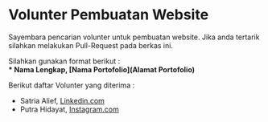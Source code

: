 # Volunter Pembuatan Website  
Sayembara pencarian volunter untuk pembuatan website. Jika anda tertarik silahkan melakukan Pull-Request pada berkas ini.  

Silahkan gunakan format berikut :  
**\* Nama Lengkap, [Nama Portofolio](Alamat Portofolio)**  

Berikut daftar Volunter yang diterima :  
* Satria Alief, [Linkedin.com](https://www.linkedin.com/in/satriaalieff/)
* Putra Hidayat, [Instagram.com](https://www.instagram.com/satriaalieff/)
